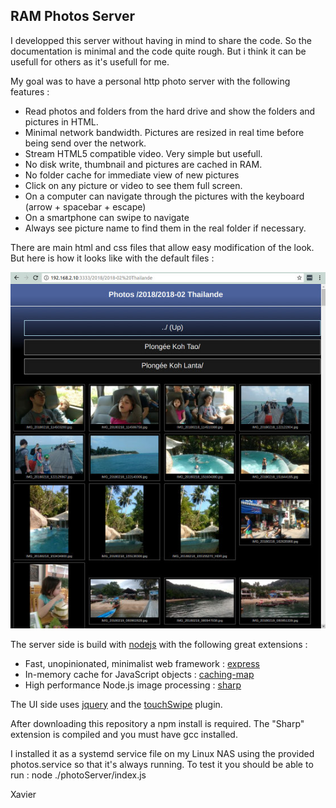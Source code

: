 ## RAM Photos Server

I developped this server without having in mind to share the code.
So the documentation is minimal and the code quite rough.
But i think it can be usefull for others as it's usefull for me.

My goal was to have a personal http photo server with the following features :
* Read photos and folders from the hard drive and show the folders and pictures in HTML.
* Minimal network bandwidth. Pictures are resized in real time before being send over the network.
* Stream HTML5 compatible video. Very simple but usefull.
* No disk write, thumbnail and pictures are cached in RAM.
* No folder cache for immediate view of new pictures
* Click on any picture or video to see them full screen.
* On a computer can navigate through the pictures with the keyboard (arrow + spacebar + escape)
* On a smartphone can swipe to navigate
* Always see picture name to find them in the real folder if necessary.

There are main html and css files that allow easy modification of the look.
But here is how it looks like with the default files :

<div style="text-align:center">

![Pictures](./pictures/RamPhotosServer.jpg)

</div>


The server side is build with [nodejs](https://nodejs.org) with the following great extensions :
* Fast, unopinionated, minimalist web framework : [express](http://expressjs.com/fr/)
* In-memory cache for JavaScript objects : [caching-map](https://www.npmjs.com/package/caching-map)
* High performance Node.js image processing : [sharp](https://github.com/lovell/sharp)

The UI side uses [jquery](https://jquery.com/) and the [touchSwipe](http://labs.rampinteractive.co.uk/touchSwipe/demos/index.html) plugin.

After downloading this repository a npm install is required.
The "Sharp" extension is compiled and you must have gcc installed.

I installed it as a systemd service file on my Linux NAS using the provided photos.service so that it's always running.
To test it you should be able to run :
 node ./photoServer/index.js

Xavier
